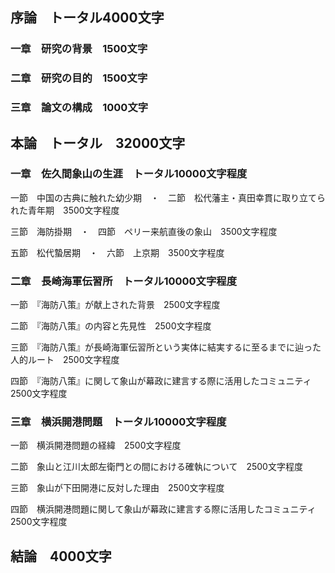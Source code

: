 ## 序論　トータル4000文字

### 一章　研究の背景　1500文字

### 二章　研究の目的　1500文字

### 三章　論文の構成　1000文字

## 本論　トータル　32000文字

### 一章　佐久間象山の生涯　トータル10000文字程度

一節　中国の古典に触れた幼少期　・　二節　松代藩主・真田幸貫に取り立てられた青年期　3500文字程度

三節　海防掛期　・　四節　ペリー来航直後の象山　3500文字程度

五節　松代蟄居期　・　六節　上京期　3500文字程度

### 二章　長崎海軍伝習所　トータル10000文字程度

一節　『海防八策』が献上された背景　2500文字程度

二節　『海防八策』の内容と先見性　2500文字程度

三節　『海防八策』が長崎海軍伝習所という実体に結実するに至るまでに辿った人的ルート　2500文字程度

四節　『海防八策』に関して象山が幕政に建言する際に活用したコミュニティ　2500文字程度



### 三章　横浜開港問題　トータル10000文字程度

一節　横浜開港問題の経緯　2500文字程度

二節　象山と江川太郎左衛門との間における確執について　2500文字程度

三節　象山が下田開港に反対した理由　2500文字程度

四節　横浜開港問題に関して象山が幕政に建言する際に活用したコミュニティ　2500文字程度

## 結論　4000文字

